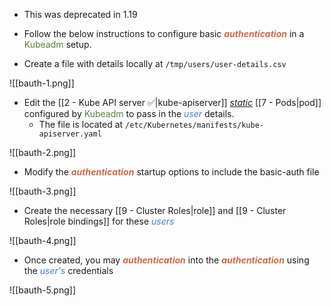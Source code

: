 - This was deprecated in 1.19

- Follow the below instructions to configure basic <b><i><span style="color:#d46644">authentication</span></i></b> in a <span style="color:#5c7e3e">Kubeadm</span> setup.

- Create a file with details locally at `/tmp/users/user-details.csv`

![[bauth-1.png]]

- Edit the [[2 - Kube API server ✅|kube-apiserver]] <u><i>static</i></u> [[7 - Pods|pod]] configured by <span style="color:#5c7e3e">Kubeadm</span> to pass in the <i><span style="color:#477bbe">user</span></i> details.
	- The file is located at `/etc/Kubernetes/manifests/kube-apiserver.yaml`

![[bauth-2.png]]

- Modify the <b><i><span style="color:#d46644">authentication</span></i></b> startup options to include the basic-auth file

![[bauth-3.png]]

- Create the necessary [[9 - Cluster Roles|role]] and [[9 - Cluster Roles|role bindings]] for these <i><span style="color:#477bbe">users</span></i>

![[bauth-4.png]]

- Once created, you may <b><i><span style="color:#d46644">authentication</span></i></b> into the <b><i><span style="color:#d46644">authentication</span></i></b> using the <i><span style="color:#477bbe">user's</span></i> credentials

![[bauth-5.png]]